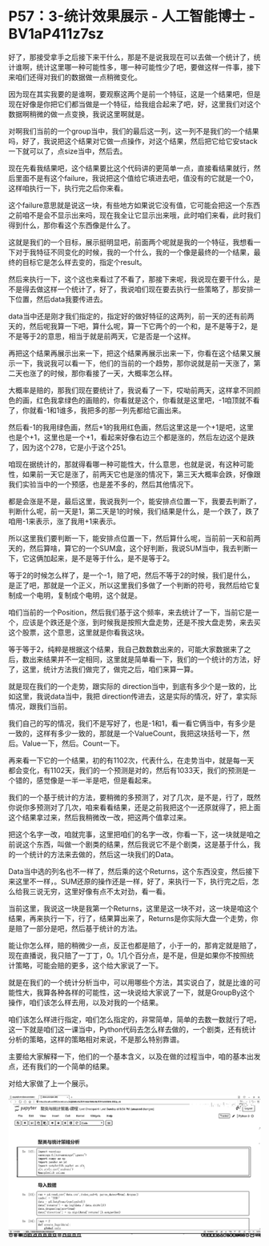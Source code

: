 # P57：3-统计效果展示 - 人工智能博士 - BV1aP411z7sz

好了，那接受拿手之后接下来干什么，那是不是说我现在可以去做一个统计了，统计谁啊，统计这里哪一种可能性多，哪一种可能性少了吧，要做这样一件事，接下来咱们还得对我们的数据做一点稍微变化。

因为现在其实我要的是谁啊，要观察这两个是前一个特征，这是一个结果吧，但是现在好像是你把它们都当做是一个特征，给我组合起来了吧，好，这里我们对这个数据啊稍微的做一点变换，我说这里啊就是。

对啊我们当前的一个group当中，我们的最后这一列，这一列不是我们的一个结果吗，好了，我说把这个结果对它做一点操作，对这个结果，然后把它给它安stack一下就可以了，点size当中，然后去。

现在先看我结果吧，这个结果要比这个代码讲的更简单一点，直接看结果就行，然后里面不是有这个failure，我说把这个值给它填进去吧，值没有的它就是一个0，这样咱执行一下，执行完之后你来看。

这个failure意思就是说这一块，有些地方如果说它没有值，它可能会把这一个东西之前咱不是会不显示出来吗，现在我全让它显示出来哦，此时咱们来看，此时我们得到什么，那你看这个东西像是什么了。

这就是我们的一个目标，展示挺明显吧，前面两个呢就是我的一个特征，我想看一下对于我特征不同变化的时候，我的一个什么，我的一个像是最终的一个结果，最终的目标它是怎么样去变的，指定个result。

然后来执行一下，这个这也来看过了不看了，那接下来呢，我说现在要干什么，是不是得去做这样一个统计了，好了，我说咱们现在要去执行一些策略了，那安排一下位置，然后data我要传进去。

data当中还是刚才我们指定的，指定好的做好特征的这两列，前一天的还有前两天的，然后呢我算一下吧，算什么呢，算一下它两个的一个和，是不是等于2，是不是等于2的意思，相当于就是前两天，它是否是一个这样。

再把这个结果再展示出来一下，把这个结果再展示出来一下，你看在这个结果又展示一下，我说我可以看一下，他们的当前的一个趋势，那你说就是前一天涨了，第二天也涨了的时候，那你看接了一天，大概率怎么样。

大概率是赔的，那我们现在要统计了，我说看了一下，哎呦前两天，这样拿不同颜色的画，红色我拿绿色的画赔的，你看就是这个，你看就是这里吧，-1咱顶就不看了，你就看-1和1谁多，我把多的那一列先都给它画出来。

然后看-1的我用绿色画，然后+1的我用红色画，然后这里这是一个+1是吧，这里也是个+1，这里也是一个+1，看起来好像右边三个都是涨的，然后左边这个是跌了，因为这个278，它是小于这个251。

咱现在据统计的，那就得看哪一种可能性大，什么意思，也就是说，有这种可能性，如果前一天它是涨了，前两天它也是涨的情况下，第三天大概率会跌，好像跟我们实验当中的一个预感，也是差不多的，然后其他情况下。

都是会涨是不是，最后这里，我说我列一个，能安排点位置一下，我要去判断了，判断什么呢，前一天是1，第二天是1的时候，我们结果是什么，是一个跌了，跌了咱用-1来表示，涨了我用+1来表示。

所以这里我们要判断一下，能安排点位置一下，然后算什么呢，当前前一天和前两天的，然后算啥，算它的一个SUM盒，这个好判断，我说SUM当中，我去判断一下，它这俩加起来，是不是等于什么，是不是等于2。

等于2的时候怎么样了，是一个-1，赔了吧，然后不等于2的时候，我们是什么，是正了吧，那就是一个正义，所以这里我们多做了一个判断的符号，我然后给它复制成一个电明，复制成个电明，这个就是。

咱们当前的一个Position，然后我们基于这个频率，来去统计了一下，当前它是一个，应该是个跌还是个涨，到时候我是按照大盘走势，还是不按大盘走势，来去买这个股票，这个意思，这里就是你看我这块。

等于等于2，纯粹是根据这个结果，我自己数数数出来的，可能大家数据来了之后，数出来结果并不一定相同，这里就是简单看一下，我们的一个统计的方法，好了，这里，统计方法我们做完了，做完之后，咱们来算一算。

就是现在我们的一个走势，跟实际的 direction当中，到底有多少个是一致的，比如这里，我说data当中，我把 direction传进去，这是实际的情况，好了，拿实际情况，跟我们当前。

我们自己的写的情况，我们不是写好了，也是-1和1，看一看它俩当中，有多少是一致的，这样有多少一致的，那就是一个ValueCount，我把这块括号一下，然后。Value一下，然后。Count一下。

再来看一下它的一个结果，初的有1102次，代表什么，在走势当中，就是每一天都会变化，有1102天，我们的一个预测是对的，然后有1033天，我们的预测是一个错的，感觉像是一半一半是吧，但是看起来。

我们的一个基于统计的方法，要稍微的多预测了，对了几次，是不是，行了，既然你说你多预测对了几次，咱来看看结果，还是之前我把这个一还原就得了，把上面这个结果拿过来，然后我稍微改一改，把这两个值拿过来。

把这个名字一改，咱就完事，这里把咱们的名字一改，你看一下，这一块就是咱之前说这个东西，叫做一个剧类的结果，然后我说它不是个剧类，这是基于什么，我的一个统计的方法来去做的，然后这一块我们的Data。

Data当中选的列名也不一样了，然后乘的这个Returns，这个东西没变，然后接下来这里不一样，。SUM还原的操作还是一样，好了，来执行一下，执行完之后，怎么给我三说无穷，这里好像有点不太对劲，看一看。

当前这里，我说这一块是我第一个Returns，这里是这一块不对，这一块是咱这个结果，再来执行一下，行了，结果算出来了，Returns是你实际大盘一个走势，你是赔了一部分是吧，然后基于统计的方法。

能让你怎么样，赔的稍微少一点，反正也都是赔了，小于一的，那肯定就是赔了，现在直播说，我只赔了一丁丁，0。1几个百分点，是不是，但是如果你不按照统计策略，可能会赔的更多，这个给大家说了一下。

就是在我们的一个统计分析当中，可以用哪些个方法，其实说白了，就是比谁的可能性大，我算各种各样的可能性，这一块说给大家说了一下，就是GroupBy这个操作，咱们该怎么样去用，以及对我的一个结果。

咱们该怎么样进行指定，咱们怎么指定的，非常简单，简单的去数一数就行了吧，这一下就是咱们这一课当中，Python代码去怎么样去做的，一个剧类，还有统计分析的策略，这样的策略相对来说，不是那么特别靠谱。

主要给大家解释一下，他们的一个基本含义，以及在做的过程当中，咱的基本出发点，还有我们的一个简单的结果。

对给大家做了上一个展示。

![](img/e0532b5c3fbffb25bc46f420a27d0514_1.png)